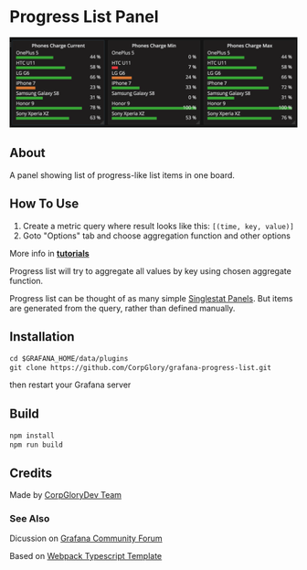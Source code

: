 # Progress List Panel

<img src="https://github.com/CorpGlory/grafana-progress-list/blob/master/src/assets/screenshot_main.png">

## About

A panel showing list of progress-like list items in one board.

## How To Use

1. Create a metric query where result looks like this: `[(time, key, value)]`
2. Goto "Options" tab and choose aggregation function and other options

More info in [**tutorials**](https://github.com/CorpGlory/grafana-progress-list/wiki)

Progress list will try to aggregate all values by key using chosen aggregate function.

Progress list can be thought of as many simple [Singlestat Panels](http://docs.grafana.org/features/panels/singlestat/). But items are generated from the query, rather than defined manually.


## Installation

```
cd $GRAFANA_HOME/data/plugins
git clone https://github.com/CorpGlory/grafana-progress-list.git
```

then restart your Grafana server

## Build

```
npm install
npm run build
```

## Credits

Made by [CorpGloryDev Team](https://corpglory.com/)

### See Also

Dicussion on [Grafana Community Forum](https://community.grafana.com/t/progress-list-panel/3286)

Based on [Webpack Typescript Template](https://github.com/CorpGlory/grafana-plugin-template-webpack-typescript)
